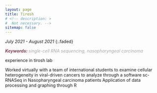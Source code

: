 ```yaml
---
layout: page
title: Tirosh
# <!-- description: >
#  Not necessary. -->
sitemap: false
---
```


<em>July 2021 - August 2021</em>
{:.faded}

<span style="color:#833F51; font-style:italic; font-weight:700">Keywords: </span>
<span style="color:#AAA7A6; font-style:italic;">single-cell RNA sequencing, nasopharyngeal carcinoma</span>

experience in tirosh lab

Worked virtually with a team of international students to examine cellular heterogeneity in viral-driven
cancers to analyze through a software sc-RNASeq in Nasopharyngeal carcinoma patients
Application of data processing and graphing through R
